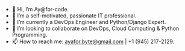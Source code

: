- 👋 Hi, I’m Ay@for-code.
- 👀 I’m a self-motivated, passionate IT professional.
- 🌱 I’m currently a DevOps Engineer and Python/Django Expert.
- 💞️ I’m looking to collaborate on DevOps, Cloud Computing & Python Programming.
- 📫 How to reach me: ayafor.byte@gmail.com | +1 (945) 217-2129.

<!---
ayafor-code/ayafor-code is a ✨ special ✨ repository because its `README.md` (this file) appears on your GitHub profile.
You can click the Preview link to take a look at your changes.
--->

